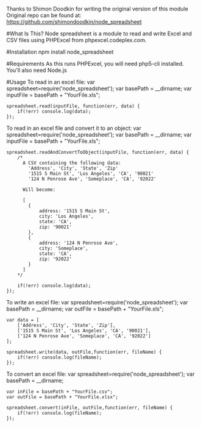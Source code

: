 Thanks to Shimon Doodkin for writing the original version of this module
Original repo can be found at: https://github.com/shimondoodkin/node_spreadsheet

#What Is This?
Node spreadsheet is a module to read and write Excel and CSV files using PHPExcel from phpexcel.codeplex.com.

#Installation
npm install node_spreadsheet

#Requirements
As this runs PHPExcel, you will need php5-cli installed. You'll also need Node.js

#Usage
To read in an excel file:
	var spreadsheet=require('node_spreadsheet');
    var basePath = __dirname;
	var inputFile = basePath + "YourFile.xls";
	
	spreadsheet.read(inputFile, function(err, data) {
		if(!err) console.log(data);
	});

To read in an excel file and convert it to an object:
	var spreadsheet=require('node_spreadsheet');
    var basePath = __dirname;
	var inputFile = basePath + "YourFile.xls";
	
	spreadsheet.readAndConvertToObject(inputFile, function(err, data) {
		/*
		  A CSV containing the following data:
			'Address', 'City', 'State', 'Zip'
			'1515 S Main St', 'Los Angeles', 'CA', '90021'
			'124 N Penrose Ave', 'Someplace', 'CA', '92022'
			
		  Will become:
		  
		  [
			{
				address: '1515 S Main St',
				city: 'Los Angeles',
				state: 'CA',
				zip: '90021'
			},
			{
				address: '124 N Penrose Ave',
				city: 'Someplace',
				state: 'CA',
				zip: '92022'
			}
		  ]
		*/
		 
		if(!err) console.log(data);
	});

To write an excel file:
	var spreadsheet=require('node_spreadsheet');
	var basePath = __dirname;
	var outFile = basePath + "YourFile.xls";
	
	var data = [
		['Address', 'City', 'State', 'Zip'],
		['1515 S Main St', 'Los Angeles', 'CA', '90021'],
		['124 N Penrose Ave', 'Someplace', 'CA', '92022']
	];
	
	spreadsheet.write(data, outFile,function(err, fileName) {
		if(!err) console.log(fileName);
	});

To convert an excel file:
	var spreadsheet=require('node_spreadsheet');
	var basePath = __dirname;

	var inFile = basePath + "YourFile.csv";
	var outFile = basePath + "YourFile.xlsx";

	spreadsheet.convert(inFile, outFile,function(err, fileName) {
		if(!err) console.log(fileName);
	});
